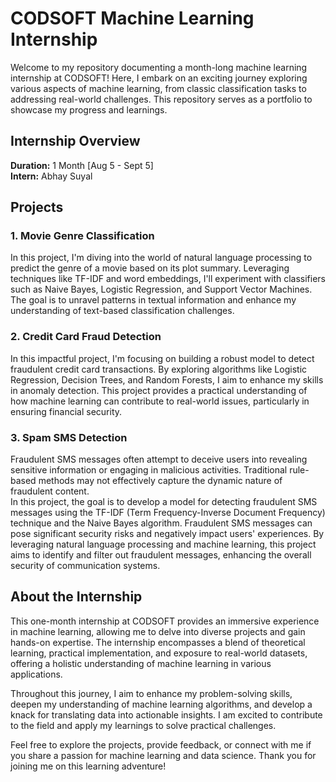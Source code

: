 
# CODSOFT Machine Learning Internship

Welcome to my repository documenting a month-long machine learning internship at CODSOFT! Here, I embark on an exciting journey exploring various aspects of machine learning, from classic classification tasks to addressing real-world challenges. This repository serves as a portfolio to showcase my progress and learnings.

## Internship Overview

**Duration:** 1 Month [Aug 5 - Sept 5] <br>
**Intern:** Abhay Suyal  



## Projects

### 1. Movie Genre Classification

In this project, I'm diving into the world of natural language processing to predict the genre of a movie based on its plot summary. Leveraging techniques like TF-IDF and word embeddings, I'll experiment with classifiers such as Naive Bayes, Logistic Regression, and Support Vector Machines. The goal is to unravel patterns in textual information and enhance my understanding of text-based classification challenges.
<!--
- **Folder:** `movie_genre_classification`
- **Code:** Implementation details can be found in the `code/` directory.
- **Data:** Relevant datasets are stored in the `data/` directory.
- **Documentation:** Check out `docs/` for additional project documentation.
-->
### 2. Credit Card Fraud Detection

In this impactful project, I'm focusing on building a robust model to detect fraudulent credit card transactions. By exploring algorithms like Logistic Regression, Decision Trees, and Random Forests, I aim to enhance my skills in anomaly detection. This project provides a practical understanding of how machine learning can contribute to real-world issues, particularly in ensuring financial security.

<!-- - **Folder:** `credit_card_fraud_detection`
- **Code:** Implementation details can be found in the `/` directory.
- **Data:** The necessary datasets are stored in the `data/` directory.
-->
### 3. Spam SMS Detection

Fraudulent SMS messages often attempt to deceive users into revealing sensitive information or engaging in malicious activities. Traditional rule-based methods may not effectively capture the dynamic nature of fraudulent content.<br>
In this project, the goal is to develop a model for detecting fraudulent SMS messages using the TF-IDF (Term Frequency-Inverse Document Frequency) technique and the Naive Bayes algorithm.  Fraudulent SMS messages can pose significant security risks and negatively impact users' experiences. By leveraging natural language processing and machine learning, this project aims to identify and filter out fraudulent messages, enhancing the overall security of communication systems.
<!--
- **Folder:** `customer_churn_prediction`
- **Code:** Implementation details can be found in the `/` directory.
- **Data:** The necessary datasets are stored in the `data/` directory.
- **Documentation:** Explore `docs/` for additional project documentation.
-->
## About the Internship

This one-month internship at CODSOFT provides an immersive experience in machine learning, allowing me to delve into diverse projects and gain hands-on expertise. The internship encompasses a blend of theoretical learning, practical implementation, and exposure to real-world datasets, offering a holistic understanding of machine learning in various applications.

Throughout this journey, I aim to enhance my problem-solving skills, deepen my understanding of machine learning algorithms, and develop a knack for translating data into actionable insights. I am excited to contribute to the field and apply my learnings to solve practical challenges.

Feel free to explore the projects, provide feedback, or connect with me if you share a passion for machine learning and data science. Thank you for joining me on this learning adventure!
